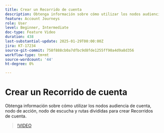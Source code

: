 ```yaml
---
title: Crear un Recorrido de cuenta
description: Obtenga información sobre cómo utilizar los nodos audiencia de cuenta, nodo de acción, nodo de escucha y rutas divididas para crear Recorridos de cuenta.
feature: Account Journeys
role: User
level: Beginner, Intermediate
doc-type: Feature Video
duration: 438
last-substantial-update: 2025-01-29T00:00:00Z
jira: KT-17234
source-git-commit: 758f888cb0a7dfbc9d8fde1255ff90a4d9a8d356
workflow-type: tm+mt
source-wordcount: '44'
ht-degree: 0%

---
```



# Crear un Recorrido de cuenta

Obtenga información sobre cómo utilizar los nodos audiencia de cuenta, nodo de acción, nodo de escucha y rutas divididas para crear Recorridos de cuenta.

>[!VIDEO](https://video.tv.adobe.com/v/3443204/?learn=on&enablevpops)
